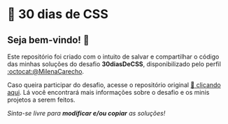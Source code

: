 # :calendar: 30 dias de CSS
## Seja bem-vindo! :wave:
Este repositório foi criado com o intuito de salvar e compartilhar o código das minhas soluções do desafio **30diasDeCSS**,
disponibilizado pelo perfil [:octocat:@MilenaCarecho](https://github.com/MilenaCarecho).

Caso queira participar do desafio, acesse o repositório original [:link: clicando aqui](https://github.com/MilenaCarecho/30diasDeCSS). 
Lá você encontrará mais informações sobre o desafio e os minis projetos a serem feitos.

*Sinta-se livre para **modificar e/ou copiar** as soluções!*
